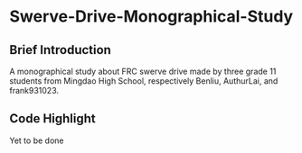 # Swerve-Drive-Monographical-Study

## Brief Introduction

A monographical study about FRC swerve drive made by three grade 11 students from Mingdao High School, respectively Benliu, AuthurLai, and frank931023.

## Code Highlight

Yet to be done
